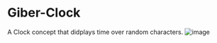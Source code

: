 # Giber-Clock
A Clock concept that didplays time over random characters.
![image](https://github.com/user-attachments/assets/e4e75f37-c12e-40cd-b9ec-27c5c03f342c)
